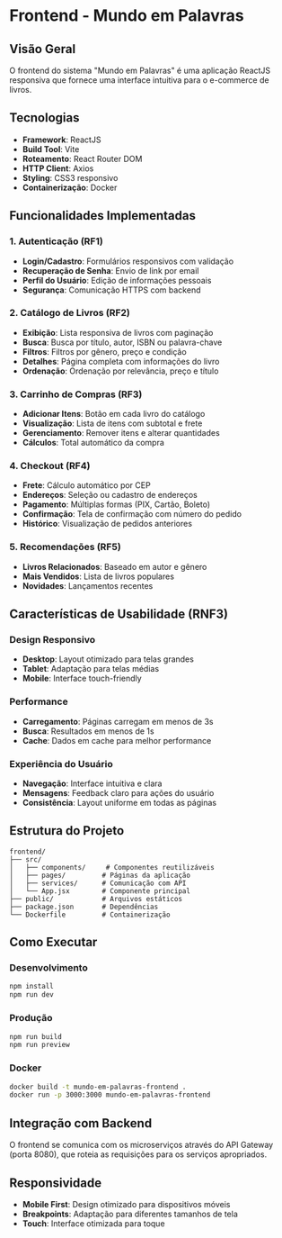 # Frontend - Mundo em Palavras

## Visão Geral
O frontend do sistema "Mundo em Palavras" é uma aplicação ReactJS responsiva que fornece uma interface intuitiva para o e-commerce de livros.

## Tecnologias
- **Framework**: ReactJS
- **Build Tool**: Vite
- **Roteamento**: React Router DOM
- **HTTP Client**: Axios
- **Styling**: CSS3 responsivo
- **Containerização**: Docker

## Funcionalidades Implementadas

### 1. Autenticação (RF1)
- **Login/Cadastro**: Formulários responsivos com validação
- **Recuperação de Senha**: Envio de link por email
- **Perfil do Usuário**: Edição de informações pessoais
- **Segurança**: Comunicação HTTPS com backend

### 2. Catálogo de Livros (RF2)
- **Exibição**: Lista responsiva de livros com paginação
- **Busca**: Busca por título, autor, ISBN ou palavra-chave
- **Filtros**: Filtros por gênero, preço e condição
- **Detalhes**: Página completa com informações do livro
- **Ordenação**: Ordenação por relevância, preço e título

### 3. Carrinho de Compras (RF3)
- **Adicionar Itens**: Botão em cada livro do catálogo
- **Visualização**: Lista de itens com subtotal e frete
- **Gerenciamento**: Remover itens e alterar quantidades
- **Cálculos**: Total automático da compra

### 4. Checkout (RF4)
- **Frete**: Cálculo automático por CEP
- **Endereços**: Seleção ou cadastro de endereços
- **Pagamento**: Múltiplas formas (PIX, Cartão, Boleto)
- **Confirmação**: Tela de confirmação com número do pedido
- **Histórico**: Visualização de pedidos anteriores

### 5. Recomendações (RF5)
- **Livros Relacionados**: Baseado em autor e gênero
- **Mais Vendidos**: Lista de livros populares
- **Novidades**: Lançamentos recentes

## Características de Usabilidade (RNF3)

### Design Responsivo
- **Desktop**: Layout otimizado para telas grandes
- **Tablet**: Adaptação para telas médias
- **Mobile**: Interface touch-friendly

### Performance
- **Carregamento**: Páginas carregam em menos de 3s
- **Busca**: Resultados em menos de 1s
- **Cache**: Dados em cache para melhor performance

### Experiência do Usuário
- **Navegação**: Interface intuitiva e clara
- **Mensagens**: Feedback claro para ações do usuário
- **Consistência**: Layout uniforme em todas as páginas

## Estrutura do Projeto
```
frontend/
├── src/
│   ├── components/     # Componentes reutilizáveis
│   ├── pages/         # Páginas da aplicação
│   ├── services/      # Comunicação com API
│   └── App.jsx        # Componente principal
├── public/            # Arquivos estáticos
├── package.json       # Dependências
└── Dockerfile         # Containerização
```

## Como Executar

### Desenvolvimento
```bash
npm install
npm run dev
```

### Produção
```bash
npm run build
npm run preview
```

### Docker
```bash
docker build -t mundo-em-palavras-frontend .
docker run -p 3000:3000 mundo-em-palavras-frontend
```

## Integração com Backend
O frontend se comunica com os microserviços através do API Gateway (porta 8080), que roteia as requisições para os serviços apropriados.

## Responsividade
- **Mobile First**: Design otimizado para dispositivos móveis
- **Breakpoints**: Adaptação para diferentes tamanhos de tela
- **Touch**: Interface otimizada para toque